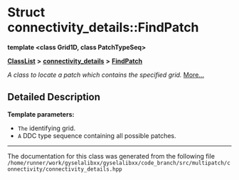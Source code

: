 

# Struct connectivity\_details::FindPatch

**template &lt;class Grid1D, class PatchTypeSeq&gt;**



[**ClassList**](annotated.md) **>** [**connectivity\_details**](namespaceconnectivity__details.md) **>** [**FindPatch**](structconnectivity__details_1_1FindPatch.md)



_A class to locate a patch which contains the specified grid._ [More...](#detailed-description)


































































## Detailed Description




**Template parameters:**


* `The` identifying grid. 
* `A` DDC type sequence containing all possible patches. 




    

------------------------------
The documentation for this class was generated from the following file `/home/runner/work/gyselalibxx/gyselalibxx/code_branch/src/multipatch/connectivity/connectivity_details.hpp`

